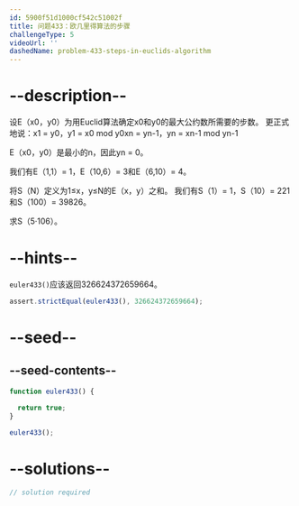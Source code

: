 ```yaml
---
id: 5900f51d1000cf542c51002f
title: 问题433：欧几里得算法的步骤
challengeType: 5
videoUrl: ''
dashedName: problem-433-steps-in-euclids-algorithm
---
```


# --description--

设E（x0，y0）为用Euclid算法确定x0和y0的最大公约数所需要的步数。 更正式地说：x1 = y0，y1 = x0 mod y0xn = yn-1，yn = xn-1 mod yn-1

E（x0，y0）是最小的n，因此yn = 0。

我们有E（1,1）= 1，E（10,6）= 3和E（6,10）= 4。

将S（N）定义为1≤x，y≤N的E（x，y）之和。 我们有S（1）= 1，S（10）= 221和S（100）= 39826。

求S（5·106）。

# --hints--

`euler433()`应该返回326624372659664。

```js
assert.strictEqual(euler433(), 326624372659664);
```

# --seed--

## --seed-contents--

```js
function euler433() {

  return true;
}

euler433();
```

# --solutions--

```js
// solution required
```
